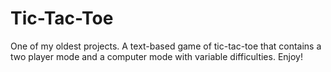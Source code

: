 # Tic-Tac-Toe
One of my oldest projects. A text-based game of tic-tac-toe that contains a two player mode and a computer mode with variable difficulties. Enjoy!
